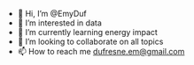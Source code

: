 - 👋 Hi, I’m @EmyDuf
- 👀 I’m interested in data
- 🌱 I’m currently learning energy impact
- 💞️ I’m looking to collaborate on all topics
- 📫 How to reach me dufresne.em@gmail.com

<!---
EmyDuf/EmyDuf is a ✨ special ✨ repository because its `README.md` (this file) appears on your GitHub profile.
You can click the Preview link to take a look at your changes.
--->
